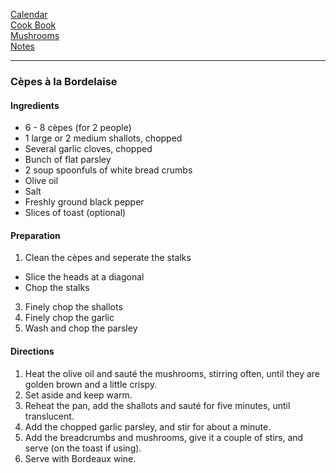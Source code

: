 [Calendar](https://github.com/vmsmith/EDT/blob/master/calendar.md)    
[Cook Book](https://github.com/vmsmith/CookBook/blob/master/README.md)        
[Mushrooms](https://github.com/vmsmith/CookBook/blob/master/mushrooms.md)       
[Notes](https://github.com/vmsmith/CookBook/blob/master/notes.md)     

-----    

### Cèpes à la Bordelaise  

#### Ingredients   
* 6 - 8 cèpes (for 2 people)      
* 1 large or 2 medium shallots, chopped
* Several garlic cloves, chopped
* Bunch of flat parsley       
* 2 soup spoonfuls of white bread crumbs
* Olive oil   
* Salt     
* Freshly ground black pepper
* Slices of toast (optional)   

#### Preparation   
1.  Clean the cèpes and seperate the stalks
   * Slice the heads at a diagonal
   * Chop the stalks    
3. Finely chop the shallots
4. Finely chop the garlic  
5. Wash and chop the parsley

#### Directions   
1. Heat the olive oil and sauté the mushrooms, stirring often, until they are golden brown and a little crispy.
2. Set aside and keep warm.
3. Reheat the pan, add the shallots and sauté for five minutes, until translucent. 
4. Add the chopped garlic parsley, and stir for about a minute.       
6. Add the breadcrumbs and mushrooms, give it a couple of stirs, and serve (on the toast if using).    
7. Serve with Bordeaux wine.

